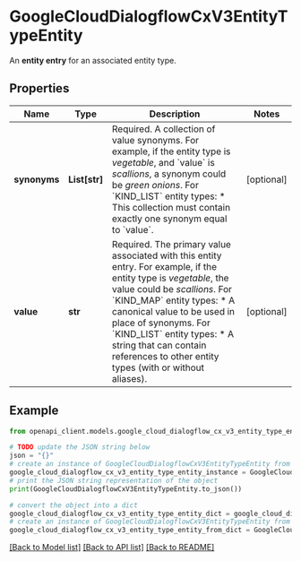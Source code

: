# GoogleCloudDialogflowCxV3EntityTypeEntity

An **entity entry** for an associated entity type.

## Properties

Name | Type | Description | Notes
------------ | ------------- | ------------- | -------------
**synonyms** | **List[str]** | Required. A collection of value synonyms. For example, if the entity type is *vegetable*, and &#x60;value&#x60; is *scallions*, a synonym could be *green onions*. For &#x60;KIND_LIST&#x60; entity types: * This collection must contain exactly one synonym equal to &#x60;value&#x60;. | [optional] 
**value** | **str** | Required. The primary value associated with this entity entry. For example, if the entity type is *vegetable*, the value could be *scallions*. For &#x60;KIND_MAP&#x60; entity types: * A canonical value to be used in place of synonyms. For &#x60;KIND_LIST&#x60; entity types: * A string that can contain references to other entity types (with or without aliases). | [optional] 

## Example

```python
from openapi_client.models.google_cloud_dialogflow_cx_v3_entity_type_entity import GoogleCloudDialogflowCxV3EntityTypeEntity

# TODO update the JSON string below
json = "{}"
# create an instance of GoogleCloudDialogflowCxV3EntityTypeEntity from a JSON string
google_cloud_dialogflow_cx_v3_entity_type_entity_instance = GoogleCloudDialogflowCxV3EntityTypeEntity.from_json(json)
# print the JSON string representation of the object
print(GoogleCloudDialogflowCxV3EntityTypeEntity.to_json())

# convert the object into a dict
google_cloud_dialogflow_cx_v3_entity_type_entity_dict = google_cloud_dialogflow_cx_v3_entity_type_entity_instance.to_dict()
# create an instance of GoogleCloudDialogflowCxV3EntityTypeEntity from a dict
google_cloud_dialogflow_cx_v3_entity_type_entity_from_dict = GoogleCloudDialogflowCxV3EntityTypeEntity.from_dict(google_cloud_dialogflow_cx_v3_entity_type_entity_dict)
```
[[Back to Model list]](../README.md#documentation-for-models) [[Back to API list]](../README.md#documentation-for-api-endpoints) [[Back to README]](../README.md)


